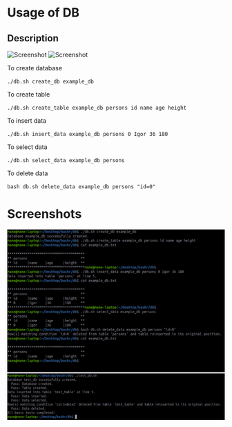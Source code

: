 # Usage of DB

## Description

![Screenshot](../screenshots/bash-task/db1.png)
![Screenshot](../screenshots/bash-task/db2.png)

To create database

```
./db.sh create_db example_db
```
To create table 
```
./db.sh create_table example_db persons id name age height
```
To insert data
```
./db.sh insert_data example_db persons 0 Igor 36 180

```
To select data
```
./db.sh select_data example_db persons
```
To delete data 
```
bash db.sh delete_data example_db persons "id=0"
```

# Screenshots

![screenshot](../../screenshots/bash-task/9.png)
![screenshot](../../screenshots/bash-task/10.png)

